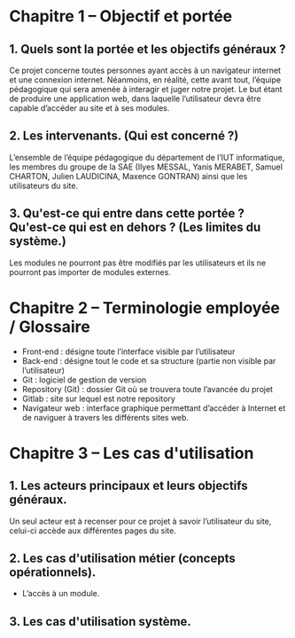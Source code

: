 # Chapitre 1 – Objectif et portée

## 1. Quels sont la portée et les objectifs généraux ?

Ce projet concerne toutes personnes ayant accès à un navigateur internet et une connexion internet. Néanmoins, en réalité, cette avant tout, l’équipe pédagogique qui sera amenée à interagir et juger notre projet. Le but étant de produire une application web, dans laquelle l’utilisateur devra être capable d’accéder au site et à ses modules.

## 2. Les intervenants. (Qui est concerné ?)

L’ensemble de l’équipe pédagogique du département de l’IUT informatique, les membres du groupe de la SAE (Ilyes MESSAL, Yanis MERABET, Samuel CHARTON, Julien LAUDICINA, Maxence GONTRAN) ainsi que les utilisateurs du site.

## 3. Qu'est-ce qui entre dans cette portée ? Qu'est-ce qui est en dehors ? (Les limites du système.)

Les modules ne pourront pas être modifiés par les utilisateurs et ils ne pourront pas importer de modules externes.

# Chapitre 2 – Terminologie employée / Glossaire

- Front-end : désigne toute l’interface visible par l’utilisateur 
- Back-end : désigne tout le code et sa structure (partie non visible par l’utilisateur) 
- Git : logiciel de gestion de version 
- Repository (Git) : dossier Git où se trouvera toute l’avancée du projet 
- Gitlab : site sur lequel est notre repository
- Navigateur web : interface graphique permettant d’accéder à Internet et de naviguer à travers les différents sites web.

# Chapitre 3 – Les cas d'utilisation

## 1. Les acteurs principaux et leurs objectifs généraux.

Un seul acteur est à recenser pour ce projet à savoir l’utilisateur du site, celui-ci accède aux différentes pages du site.

## 2. Les cas d'utilisation métier (concepts opérationnels).

- L’accès à un module.

## 3. Les cas d'utilisation système.